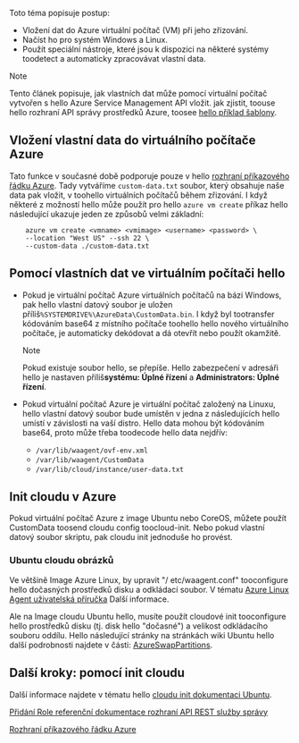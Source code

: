 


Toto téma popisuje postup:

* Vložení dat do Azure virtuální počítač (VM) při jeho zřizování.
* Načíst ho pro systém Windows a Linux.
* Použít speciální nástroje, které jsou k dispozici na některé systémy toodetect a automaticky zpracovávat vlastní data.

> [!NOTE]
> Tento článek popisuje, jak vlastních dat může pomocí virtuální počítač vytvořen s hello Azure Service Management API vložit. jak zjistit, toouse hello rozhraní API správy prostředků Azure, toosee [hello příklad šablony](https://github.com/Azure/azure-quickstart-templates/tree/master/101-vm-customdata).
> 
> 

## <a name="injecting-custom-data-into-your-azure-virtual-machine"></a>Vložení vlastní data do virtuálního počítače Azure
Tato funkce v současné době podporuje pouze v hello [rozhraní příkazového řádku Azure](https://github.com/Azure/azure-xplat-cli). Tady vytváříme `custom-data.txt` soubor, který obsahuje naše data pak vložit, v toohello virtuálních počítačů během zřizování. I když některé z možností hello může použít pro hello `azure vm create` příkaz hello následující ukazuje jeden ze způsobů velmi základní:

```
    azure vm create <vmname> <vmimage> <username> <password> \  
    --location "West US" --ssh 22 \  
    --custom-data ./custom-data.txt  
```


## <a name="using-custom-data-in-hello-virtual-machine"></a>Pomocí vlastních dat ve virtuálním počítači hello
* Pokud je virtuální počítač Azure virtuálních počítačů na bázi Windows, pak hello vlastní datový soubor je uložen příliš`%SYSTEMDRIVE%\AzureData\CustomData.bin`. I když byl tootransfer kódováním base64 z místního počítače toohello hello nového virtuálního počítače, je automaticky dekódovat a dá otevřít nebo použít okamžitě.
  
  > [!NOTE]
  > Pokud existuje soubor hello, se přepíše. Hello zabezpečení v adresáři hello je nastaven příliš**systému: Úplné řízení** a **Administrators: Úplné řízení**.
  > 
  > 
* Pokud virtuální počítač Azure je virtuální počítač založený na Linuxu, hello vlastní datový soubor bude umístěn v jedna z následujících hello umístí v závislosti na vaší distro. Hello data mohou být kódováním base64, proto může třeba toodecode hello data nejdřív:
  
  * `/var/lib/waagent/ovf-env.xml`
  * `/var/lib/waagent/CustomData`
  * `/var/lib/cloud/instance/user-data.txt` 

## <a name="cloud-init-on-azure"></a>Init cloudu v Azure
Pokud virtuální počítač Azure z image Ubuntu nebo CoreOS, můžete použít CustomData toosend cloudu config toocloud-init. Nebo pokud vlastní datový soubor skriptu, pak cloudu init jednoduše ho provést.

### <a name="ubuntu-cloud-images"></a>Ubuntu cloudu obrázků
Ve většině Image Azure Linux, by upravit "/ etc/waagent.conf" tooconfigure hello dočasných prostředků disku a odkládací soubor. V tématu [Azure Linux Agent uživatelská příručka](../articles/virtual-machines/linux/agent-user-guide.md?toc=%2fazure%2fvirtual-machines%2flinux%2ftoc.json) Další informace.

Ale na Image cloudu Ubuntu hello, musíte použít cloudové init tooconfigure hello prostředků disku (tj. disk hello "dočasné") a velikost odkládacího souboru oddílu. Hello následující stránky na stránkách wiki Ubuntu hello další podrobnosti najdete v části: [AzureSwapPartitions](https://wiki.ubuntu.com/AzureSwapPartitions).

<!--Every topic should have next steps and links toohello next logical set of content tookeep hello customer engaged-->
## <a name="next-steps-using-cloud-init"></a>Další kroky: pomocí init cloudu
Další informace najdete v tématu hello [cloudu init dokumentaci Ubuntu](https://help.ubuntu.com/community/CloudInit).

<!--Link references-->
[Přidání Role referenční dokumentace rozhraní API REST služby správy](http://msdn.microsoft.com/library/azure/jj157186.aspx)

[Rozhraní příkazového řádku Azure](https://github.com/Azure/azure-xplat-cli)

